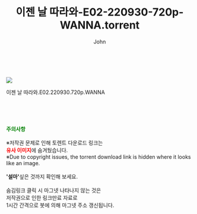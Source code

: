 ﻿---
layout: post
title:  "    이젠 날 따라와-E02-220930-720p-WANNA.torrent"
author: John
categories: [ TV ]
tags: [  ]
image: https://torrentrj56.com/uploadfile/full/eab46c7141df573678999a8abd12fecc3bfd1222.jpg 
description: "    이젠 날 따라와-E02-220930-720p-WANNA torrent 정보 공유"
toc: true
toc_sticky: true
---

<br>
<p><img src="https://torrentrj56.com/uploadfile/full/eab46c7141df573678999a8abd12fecc3bfd1222.jpg"/></p>
 이젠 날 따라와.E02.220930.720p.WANNA  
    
<br><br><br>
<p data-ke-size="size16"><b><span style="color: green;">주의사항</span></b><br /><br />※저작권 문제로 인해 토렌트 다운로드 링크는<br /><b><span style="color: red;">유사 이미지</span></b>에 숨겨뒀습니다.<br />※Due to copyright issues, the torrent download link is hidden where it looks like an image.<br /><br /><b>'설마'</b>싶은 것까지 확인해 보세요.<br /><br />숨김링크 클릭 시 마그넷 나타나지 않는 것은<br />저작권으로 인한 링크만료 자료로<br />1시간 간격으로 봇에 의해 마그넷 주소 갱신됩니다.</p>
